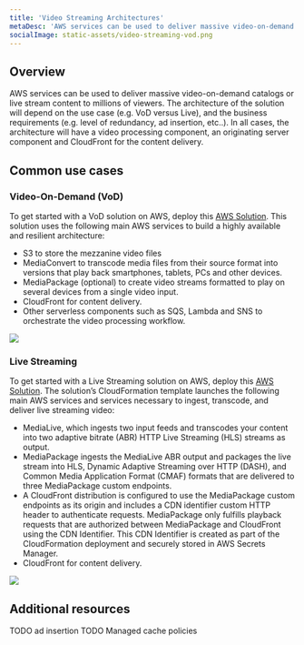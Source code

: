 ```yaml
---
title: 'Video Streaming Architectures'
metaDesc: 'AWS services can be used to deliver massive video-on-demand catalogs or live stream content to millions of viewers'
socialImage: static-assets/video-streaming-vod.png
---
```

## Overview
AWS services can be used to deliver massive video-on-demand catalogs or live stream content to millions of viewers. The architecture of the solution will depend on the use case (e.g. VoD versus Live), and the business requirements (e.g. level of redundancy, ad insertion, etc..). In all cases, the architecture will have a video processing component, an originating server component and CloudFront for the content delivery.

## Common use cases

### Video-On-Demand (VoD)
To get started with a VoD solution on AWS, deploy this [AWS Solution](https://aws.amazon.com/solutions/implementations/video-on-demand-on-aws/). This solution uses the following main AWS services to build a highly available and resilient architecture:
* S3 to store the mezzanine video files
* MediaConvert to transcode media files from their source format into versions that play back smartphones, tablets, PCs and other devices.
* MediaPackage (optional) to create video streams formatted to play on several devices from a single video input.
* CloudFront for content delivery.
* Other serverless components such as SQS, Lambda and SNS to orchestrate the video processing workflow.

![](/static-assets/video-streaming-vod.png)

### Live Streaming
To get started with a Live Streaming solution on AWS, deploy this [AWS Solution](https://aws.amazon.com/solutions/implementations/live-streaming-on-aws/). The solution’s CloudFormation template launches the following main AWS services and services necessary to ingest, transcode, and deliver live streaming video:
* MediaLive, which ingests two input feeds and transcodes your content into two adaptive bitrate (ABR) HTTP Live Streaming (HLS) streams as output.
* MediaPackage ingests the MediaLive ABR output and packages the live stream into HLS, Dynamic Adaptive Streaming over HTTP (DASH), and Common Media Application Format (CMAF) formats that are delivered to three MediaPackage custom endpoints.
* A CloudFront distribution is configured to use the MediaPackage custom endpoints as its origin and includes a CDN identifier custom HTTP header to authenticate requests. MediaPackage only fulfills playback requests that are authorized between MediaPackage and CloudFront using the CDN Identifier. This CDN Identifier is created as part of the CloudFormation deployment and securely stored in AWS Secrets Manager.
* CloudFront for content delivery.

![](/static-assets/video-streaming-live.png)

## Additional resources
TODO ad insertion
TODO Managed cache policies
